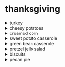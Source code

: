 # thanksgiving

<details>
 <summary> turkey </summary>

 https://www.traeger.com/recipes/maple-brined-turkey

 BRINE
 - 1 1/2 Cup kosher salt
 - 3/4 Cup bourbon
 - 3/4 Cup pure maple syrup
 - 1/2 Cup brown sugar
 - 1 onion, peeled and quartered
 - 3 bay leaves, crushed
 - 4 Strips orange peel
 - 2 Tablespoon black peppercorns
 - 1 Tablespoon whole cloves

 MAIN
 - 1 (12-14 lb) turkey, fresh or thawed
 - 1 Cup butter, melted
 - 1/4 Cup pure maple syrup
 - Traeger Pork & Poultry Rub or salt and pepper
 - sprigs of fresh sage and thyme, for serving
 - orange wedges, lady apples or kumquats, for serving

 STEPS
 1. Note: Do not use a kosher turkey or a self-basting turkey for this recipe as they have already been enhanced with a salt-solution.
 2. For the Brine: In a large stockpot or container, combine 5 quarts hot water, kosher salt, bourbon, 3/4 cup of the maple syrup, brown sugar, onion, bay leaves, orange peel, peppercorns, and cloves and stir until well mixed.

 INGREDIENTS
 - 1 1/2 Cup kosher salt
 - 3/4 Cup bourbon
 - 3/4 Cup pure maple syrup
 - 1/2 Cup brown sugar
 - 1 onion, peeled and quartered
 - 3 bay leaves, crushed
 - 4 Strips orange peel
 - 2 Tablespoon black peppercorns
 - 1 Tablespoon whole cloves

 3. Add 3 quarts ice. Rinse the turkey, inside and out, under cold running water. Remove giblets and gravy packet and discard or save for another use.

 INGREDIENTS
 - 1 (12-14 lb) turkey, fresh or thawed

 4. Add the turkey to the brine and refrigerate 8 to 12 hours, or overnight. Weigh down with a bag of ice to keep the bird submerged.
 5. Drain and pat turkey dry with paper towels; discard the brine.
 6. To Spatchcock the Turkey: With a large knife or shears, cut the bird open along the backbone on both sides through the ribs and remove the backbone. Once the bird is open, split the breastbone to spread the bird flat; this will allow it to roast evenly.
 7. Combine the melted butter and the remaining 1/4 cup of maple syrup and divide in half.

 INGREDIENTS
 - 1 Cup butter, melted
 - 1/4 Cup pure maple syrup

 8. Brush half of the mixture on the bird and sprinkle with Traeger Pork & Poultry Rub or salt and black pepper. Set aside the other half of the mixture until ready to use.

 INGREDIENTS
 - As Needed Traeger Pork & Poultry Rub or salt and pepper

 9. When ready to cook, set Traeger temperature to 350℉ and preheat, lid closed for 15 minutes. Grill: 350 ˚F
 10. Roast the turkey until the internal temperature in the thickest part of the breast reaches 165℉, about 2-3 hours.
 11. Brush with the remaining butter-maple syrup glaze the last 30 minutes of cooking.
 12. Let the turkey rest for 15 to 20 minutes before carving.
 13. Garnish, if desired, with fresh herbs and or kumquats. Enjoy!

 INGREDIENTS
 - sprigs of fresh sage and thyme, for serving
 - orange wedges, lady apples or kumquats, for serving
</details>

<details>
 <summary> cheesy potatoes </summary>

https://thedashleyskitchen.com/funeral-potato-recipe-with-real-potatoes/

### INGREDIENTS

POTATO MIXTURE
- 6-7 medium potatoes (30-35 ounces)
- ¼ cup butter
- 1 can cream of chicken soup
- 2 cups sour cream (1 pint)
- ½ cup chopped green onions
- 1 teaspoon salt
- 1½ cups shredded cheddar cheese

TOPPING
- ¼ cup melted butter
- 2 cups crushed cornflakes

### INSTRUCTIONS
- Preheat oven to 400° F.
- Cube and boil potatoes until just soft enough to eat, but still firm when bitten into. (al dente) Drain off the water and set aside to cool a little.
- On stovetop melt your butter. Once melted stir in can of cream of chicken soup.
- In seperate bowl mix sour cream, chopped green onions, salt, and shredded cheddar cheese. Add the butter and soup mixture. Mix well and set aside.
- Fold in potatoes to the combined sauce mixture till they are worked in and all potatoes are coated.
- Spoon mixture into a greased 9x13 baking dish.
- To prepare the topping melt butter and mix with crushed Kellogg's Corn Flakes.
- Spread cereal topping over the mixture in the pan.
- Bake in oven at 400° F for approximately 35 to 45 minutes or until bubbly and corn flakes appear golden and crispy.

NOTES
- When boiling potatoes add one teaspoon salt to the water for more flavorful potatoes.
- Boil the potatoes until they are just soft enough to bite through. You want your potatoes to be al dente. They will cook more in the oven.
</details>

<details>
 <summary> creamed corn </summary>

 https://www.allrecipes.com/recipe/53304/cream-corn-like-no-other/
</details>

<details>
 <summary> sweet potato casserole </summary>

https://celebratingsweets.com/sweet-potato-casserole-with-marshmallow-pecan-streusel/

### Ingredients

Main
- 3 to 3- ¼ pounds sweet potatoes*, peeled and chopped into large chunks, see note
- 2 tablespoons unsalted butter
- ¼ cup milk or half and half
- ½ teaspoon ground cinnamon or pumpkin pie spice
- 2 tablespoons brown sugar
- salt, to taste

Topping
- 4 tablespoons unsalted butter, softened
- ¼ cup brown sugar
- ¼ cup all purpose flour, for a sturdier streusel add and additional heaping tablespoon of flour
- ½ teaspoon ground cinnamon
- ⅛ teaspoon salt
- ½ cup chopped pecans
- 2 -3 cups mini marshmallows, or more, if you’d like

### Instructions
Main
- Preheat oven to 375°F. Grease a 2 or 2 ½ quart casserole dish (preferably a rectangle or oval so there's a decent surface area for the topping; I use an 8×11) and set aside.
- Place the sweet potatoes in a large pot, cover with water, and boil until tender (about 7 minutes, depending on the size). Drain really well and return to the pot. Add butter, milk, cinnamon, brown sugar and salt to the potatoes and mash until smooth. Use a hand mixer, if desired, to make them extra smooth. Taste the potatoes and add additional seasonings, if desired.
- Transfer the mashed potatoes to the prepared casserole dish. Place in the oven until heated through (if they're already warm it will only take a few minutes). While the sweet potatoes are heating, prepare the topping.

Topping
- In a medium bowl, combine butter, brown sugar, flour, cinnamon and salt (I use a fork or rubber spatula to stir and mash the mixture), then mix in pecans.
- Remove the sweet potatoes from the oven. Top with half the marshmallows, then sprinkle half the streusel over the marshmallows (pinching pieces together with your fingers). Top with the other half of the marshmallows and sprinkle the remaining streusel over the top. Place back into the oven for 8-15 minutes, until the topping is bubbly and golden brown (keep an eye on it so the marshmallows don't burn). You can also place it under the broiler very briefly to add a little more color to the marshmallows. Note: the longer it is in the oven the more likely that the marshmallows will begin to melt. Allow to sit at room temperature for several minutes before serving.

MAKE AHEAD TIPS:
- You can assemble the cooked and seasoned mashed sweet potatoes in a casserole dish and refrigerate tightly covered for 2 days (without any topping).
 You can also prepare the streusel topping (without the marshmallows) and refrigerate that separately.
- Before serving, bring the streusel topping to room temperature. Heat the potatoes (without any topping) in the oven at 375°F until heated all the way through (30-ish minutes depending on the size of your casserole dish). Or speed it along by microwaving. Once the potatoes are warmed through, sprinkle on the marshmallows and streusel and return to the oven for 8-15 minutes, until the marshmallows are lightly toasted (broil briefly for a darker color).

</details>

<details>
 <summary> green bean casserole </summary>
 https://www.daringgourmet.com/ultimate-green-bean-casserole/#recipe
 
 INGREDIENTS
  
- 3 slices thick-cut bacon , diced
- 1/2 cup finely chopped yellow onion
- 2 cloves garlic , minced
- 12 ounces fresh button or cremini mushrooms , chopped
- 3 tablespoons butter
- 3 tablespoons all-purpose flour
- 1 cup half-and-half
- 1 cup chicken broth
- 1/2 cup shredded white cheddar cheese
- 3/4 teaspoon salt
- 1/4 teaspoon freshly ground black pepper
- 1 pound fresh green beans , trimmed, halved, and blanched (boil 5 minutes, place beans in ice water for a couple of minutes, drain)
- 1 can quality French fried onions or gluten free French fried onions
 
 INSTRUCTIONS
- Preheat the oven to 350 degrees F.
- Fry the bacon in a large skillet over medium-high heat until crispy. Add the onions and cook until soft and translucent, about 4-5 minutes. Add the mushrooms and garlic and cook for another 4-5 minutes until the mushrooms are soft. Transfer the mixture to a bowl.
- Melt the butter in the same skillet and whisk in the flour. Once combined, continue whisking for another 2 minutes until the mixture has slightly deepened in color. Add the half-and-half and chicken broth while constantly whisking to prevent lumps. Once slightly thickened, add the cheese and whisk until melted and combined.
- Next add the mushroom/bacon mixture along with the salt and pepper. Let the sauce simmer for a couple of minutes, then add the green beans. Stir to combine.
- Pour the bean mixture into a 9x13 casserole dish and sprinkle the French fried onions all over the top. Bake uncovered for 30 minutes until bubbling and the onions are golden and crispy. Let sit for 5 minutes before serving.
</details>


<details>
 <summary> pretzel jello salad </summary>

 https://www.allrecipes.com/recipe/20338/strawberry-pretzel-salad/
 
2 cups crushed pretzels
 
 ¾ cup butter, melted

 3 tablespoons white sugar

 1 (8 ounce) package cream cheese, softened

 1 cup white sugar

 1 (8 ounce) container frozen whipped topping, thawed

 2 (3 ounce) packages strawberry flavored Jell-O®

 2 cups boiling water

 2 (10 ounce) packages frozen strawberries
 
 Directions
 
Step 1
Preheat oven to 400 degrees F (200 degrees C).

Step 2
Stir together crushed pretzels, melted butter and 3 tablespoons sugar; mix well and press mixture into the bottom of a 9x13 inch baking dish.

Step 3
Bake 8 to 10 minutes, until set. Set aside to cool.

Step 4
In a large mixing bowl cream together cream cheese and 1 cup sugar. Fold in whipped topping. Spread mixture onto cooled crust.

Step 5
Dissolve gelatin in boiling water. Stir in still frozen strawberries and allow to set briefly. When mixture is about the consistency of egg whites, pour and spread over cream cheese layer. Refrigerate until set.
 
 </details>

<details>
 
 <summary> biscuits </summary>
 
- 2 cups all-purpose flour, plus more for dusting 2 tablespoons baking powder
- 1 scant tablespoon sugar
- 1 teaspoon salt
- 5 tablespoons cold, unsalted butter, preferably European style
- 1 cup whole milk

 Step 1
Preheat oven to 425. Sift flour, baking powder, sugar and salt into a large mixing bowl. Transfer to a food processor. Cut butter into pats and add to flour, then pulse 5 or 6 times until the mixture resembles rough crumbs. (Alternatively, cut butter into flour in the mixing bowl using a fork or a pastry cutter.) Return dough to bowl, add milk and stir with a fork until it forms a rough ball.
 
Step 2
Turn the dough out onto a well-floured surface and pat it down into a rough rectangle, about an inch thick. Fold it over and gently pat it down again. Repeat. Cover the dough loosely with a kitchen towel and allow it to rest for 30 minutes.
 
Step 3
Gently pat out the dough some more, so that the
rectangle is roughly 10 inches by 6 inches. Cut
dough into biscuits using a floured glass
cutter. Do not twist cutter when cutting; this crimps the edges of the biscuit and impedes its rise.
 
 Step 4
 Place biscuits on a cookie sheet and bake until golden brown, approximately 10 to 15 minutes.
 
 </details>


<details>
 <summary> pecan pie </summary>

Ingredients

 1 cup Karo® Light OR Dark Corn Syrup

 3 eggs

 1 cup sugar

 2 tablespoons butter melted

 1 teaspoon pure vanilla extract

 1-1/2 cups (6 ounces) pecans

 1 (9-inch) unbaked OR frozen deep-dish pie crust
 
 Directions
 
- Preheat oven to 350°F.
- Mix corn syrup, eggs, sugar, butter and vanilla using a spoon. Stir in pecans. Pour filling into pie crust.
- Bake on center rack of oven for 60 to 70 minutes (see tips for doneness, below). Cool for 2 hours on wire rack before serving.
- Place cookie sheet in oven and preheat oven as directed. Pour filling into frozen crust and bake on preheated cookie sheet. 

RECIPE TIPS: Pie is done when center reaches 200°F. Tap center surface of pie lightly - it should spring back when done. For easy clean up, spray pie pan with cooking spray before placing pie crust in pan. If pie crust is overbrowning, cover edges with foil. 

HIGH ALTITUDE ADJUSTMENTS: Reduce sugar to 2/3 cup and increase butter to 3 tablespoons. Reduce oven temperature to 325°F. 

VARIATION: coarsely chopped walnuts may be substituted for pecans to make a walnut pie.
 
 </details>
